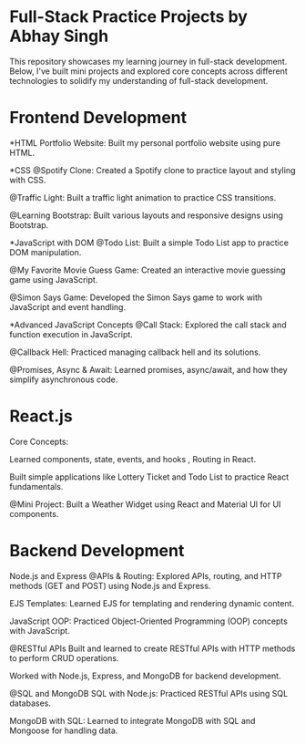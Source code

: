 # Full-Stack Practice Projects by Abhay Singh
This repository showcases my learning journey in full-stack development. Below, I've built mini projects and explored core concepts across different technologies to solidify my understanding of full-stack development.

# Frontend Development

*HTML
Portfolio Website: Built my personal portfolio website using pure HTML.

*CSS
@Spotify Clone: Created a Spotify clone to practice layout and styling with CSS.

@Traffic Light: Built a traffic light animation to practice CSS transitions.

@Learning Bootstrap: Built various layouts and responsive designs using Bootstrap.

*JavaScript with DOM
@Todo List: Built a simple Todo List app to practice DOM manipulation.

@My Favorite Movie Guess Game: Created an interactive movie guessing game using JavaScript.

@Simon Says Game: Developed the Simon Says game to work with JavaScript and event handling.

*Advanced JavaScript Concepts
@Call Stack: Explored the call stack and function execution in JavaScript.

@Callback Hell: Practiced managing callback hell and its solutions.

@Promises, Async & Await: Learned promises, async/await, and how they simplify asynchronous code.

# React.js
Core Concepts:

Learned components, state, events, and hooks , Routing in React.

Built simple applications like Lottery Ticket and Todo List to practice React fundamentals.

@Mini Project: Built a Weather Widget using React and Material UI for UI components.

# Backend Development
Node.js and Express
@APIs & Routing: Explored APIs, routing, and HTTP methods (GET and POST) using Node.js and Express.

EJS Templates: Learned EJS for templating and rendering dynamic content.

JavaScript OOP: Practiced Object-Oriented Programming (OOP) concepts with JavaScript.

@RESTful APIs
Built and learned to create RESTful APIs with HTTP methods to perform CRUD operations.

Worked with Node.js, Express, and MongoDB for backend development.

@SQL and MongoDB
SQL with Node.js: Practiced RESTful APIs using SQL databases.

MongoDB with SQL: Learned to integrate MongoDB with SQL and Mongoose for handling data.

